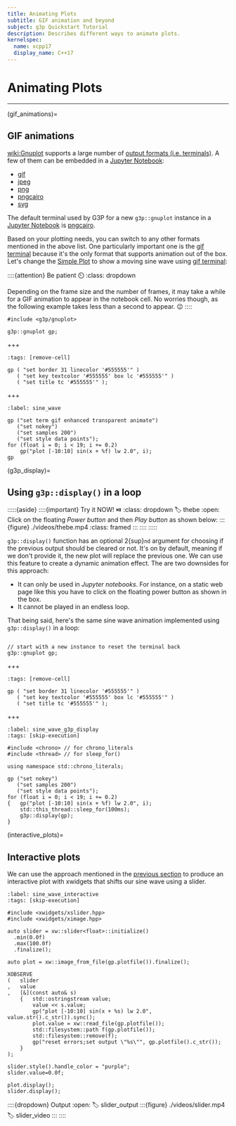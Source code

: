 ```yaml
---
title: Animating Plots
subtitle: GIF animation and beyond
subject: g3p Quickstart Tutorial
description: Describes different ways to animate plots.
kernelspec:
  name: xcpp17
  display_name: C++17
---
```


# Animating Plots

---

(gif_animations)=
## GIF animations

<wiki:Gnuplot> supports a large number of [output formats (i.e. terminals)](http://gnuplot.info/docs_5.5/Terminals.html). A few of them can be embedded in a [Jupyter Notebook](wiki:Project_Jupyter): 

- [gif](http://gnuplot.info/docs_5.5/loc20476.html)
- [jpeg](http://gnuplot.info/docs_5.5/loc21075.html)
- [png](http://gnuplot.info/docs_5.5/loc21756.html)
- [pngcairo](http://gnuplot.info/docs_5.5/loc21831.html)
- [svg](http://gnuplot.info/docs_5.5/loc22578.html)

The default terminal used by G3P for a new `g3p::gnuplot` instance in a [Jupyter Notebook](wiki:Project_Jupyter) is [pngcairo](http://gnuplot.info/docs_5.5/loc21831.html).

Based on your plotting needs, you can switch to any other formats mentioned in the above list. One particularly important one is the [gif terminal](http://gnuplot.info/docs_5.5/loc20476.html) because it's the only format that supports animation out of the box. Let's change the [Simple Plot](https://gnuplot.sourceforge.net/demo_5.4/simple.html) to show a moving sine wave using [gif terminal](http://gnuplot.info/docs_5.5/loc20476.html):

::::{attention} Be patient ⏲️
:class: dropdown

Depending on the frame size and the number of frames, it may take a while for a GIF animation to appear in the notebook cell. No worries though, as the following example takes less than a second to appear. 😉
::::

```{code-cell} cpp
#include <g3p/gnuplot>

g3p::gnuplot gp;
```
+++
```{code-cell} cpp
:tags: [remove-cell]

gp ( "set border 31 linecolor '#555555'" )
   ( "set key textcolor '#555555' box lc '#555555'" )
   ( "set title tc '#555555'" );
```
+++

```{code-cell} cpp
:label: sine_wave

gp ("set term gif enhanced transparent animate")
   ("set nokey")
   ("set samples 200")
   ("set style data points");
for (float i = 0; i < 19; i += 0.2)
    gp("plot [-10:10] sin(x + %f) lw 2.0", i);
gp
```

(g3p_display)=
## Using `g3p::display()` in a loop

:::::{aside}
::::{important} Try it NOW! ⏯️
:class: dropdown
:label: thebe
:open:
Click on the floating _Power button_ and then _Play button_ as shown below:
:::{figure} ./videos/thebe.mp4
:class: framed
:::
::::
:::::

`g3p::display()` function has an optional 2{sup}`nd` argument for choosing if the previous output should be cleared or not. It's on by default, meaning if we don't provide it, the new plot will replace the previous one. We can use this feature to create a dynamic animation effect. The are two downsides for this approach:

- It can only be used in _Jupyter notebooks_. For instance, on a static web page like this you have to click on the floating power button as shown in the [](#thebe) box. 
- It cannot be played in an endless loop.

That being said, here's the same sine wave animation implemented using `g3p::display()` in a loop:

```{code-cell} cpp

// start with a new instance to reset the terminal back
g3p::gnuplot gp;
```
+++
```{code-cell} cpp
:tags: [remove-cell]

gp ( "set border 31 linecolor '#555555'" )
   ( "set key textcolor '#555555' box lc '#555555'" )
   ( "set title tc '#555555'" );
```
+++
```{code-cell} cpp
:label: sine_wave_g3p_display
:tags: [skip-execution]

#include <chrono> // for chrono_literals
#include <thread> // for sleep_for()

using namespace std::chrono_literals;

gp ("set nokey")
   ("set samples 200")
   ("set style data points");
for (float i = 0; i < 19; i += 0.2)
{   gp("plot [-10:10] sin(x + %f) lw 2.0", i);
    std::this_thread::sleep_for(100ms);
    g3p::display(gp);
}
```

(interactive_plots)=
## Interactive plots

We can use the approach mentioned in the [previous section](#g3p_display) to produce an interactive plot with xwidgets that shifts our sine wave using a slider.

```{code-cell} cpp
:label: sine_wave_interactive
:tags: [skip-execution]

#include <xwidgets/xslider.hpp>
#include <xwidgets/ximage.hpp>

auto slider = xw::slider<float>::initialize()
  .min(0.0f)
  .max(100.0f)
  .finalize();

auto plot = xw::image_from_file(gp.plotfile()).finalize();

XOBSERVE
(   slider
,   value
,   [&](const auto& s)
    {   std::ostringstream value;
        value << s.value;
        gp("plot [-10:10] sin(x + %s) lw 2.0", value.str().c_str()).sync();
        plot.value = xw::read_file(gp.plotfile());
        std::filesystem::path f(gp.plotfile());
        std::filesystem::remove(f);
        gp("reset errors;set output \"%s\"", gp.plotfile().c_str());
    }
);

slider.style().handle_color = "purple";
slider.value=0.0f;

plot.display();
slider.display();
```

::::{dropdown} Output
:open:
:label: slider_output
:::{figure} ./videos/slider.mp4
:label: slider_video
:::
::::
